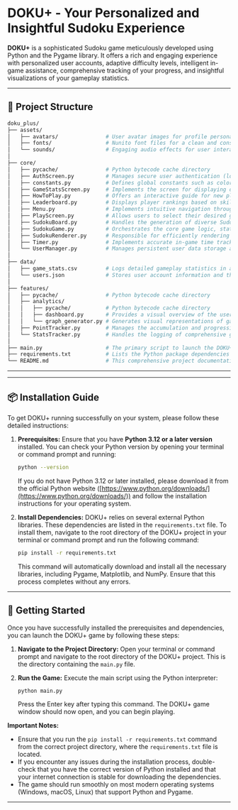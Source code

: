 # DOKU+ - Your Personalized and Insightful Sudoku Experience

**DOKU+** is a sophisticated Sudoku game meticulously developed using Python and the Pygame library. It offers a rich and engaging experience with personalized user accounts, adaptive difficulty levels, intelligent in-game assistance, comprehensive tracking of your progress, and insightful visualizations of your gameplay statistics.

---

## 📂 Project Structure

```bash
doku_plus/
├── assets/
│   ├── avatars/               # User avatar images for profile personalization (bear.png, black_dog.png, ...)
│   ├── fonts/                 # Nunito font files for a clean and consistent UI (nunito.ttf, nunito_bold.ttf, ...)
│   └── sounds/                # Engaging audio effects for user interactions and feedback (click.mp3, exit.mp3, ...)
│
├── core/
│   ├── pycache/               # Python bytecode cache directory
│   ├── AuthScreen.py          # Manages secure user authentication (login and registration)
│   ├── constants.py           # Defines global constants such as colors, fonts, and screen dimensions for consistent styling
│   ├── GameStatsScreen.py     # Implements the screen for displaying detailed game statistics with graphs
│   ├── HowToPlay.py           # Offers an interactive guide for new players
│   ├── Leaderboard.py         # Displays player rankings based on skill and progress
│   ├── Menu.py                # Implements intuitive navigation through the game's main options
│   ├── PlayScreen.py          # Allows users to select their desired game difficulty
│   ├── SudokuBoard.py         # Handles the generation of diverse Sudoku puzzles and their validation
│   ├── SudokuGame.py          # Orchestrates the core game logic, state management, and hint system
│   ├── SudokuRenderer.py      # Responsible for efficiently rendering the game board and UI elements
│   ├── Timer.py               # Implements accurate in-game time tracking with pause and resume
│   └── UserManager.py         # Manages persistent user data storage and retrieval using JSON
│
├── data/
│   ├── game_stats.csv         # Logs detailed gameplay statistics in a structured CSV format for analysis
│   └── users.json             # Stores user account information and their progress (levels, points)
│
├── features/
│   ├── pycache/               # Python bytecode cache directory
│   ├── analytics/
│   │   ├── pycache/           # Python bytecode cache directory
│   │   ├── dashboard.py       # Provides a visual overview of the user's game statistics and progress
│   │   └── graph_generator.py # Generates visual representations of gameplay statistics
│   ├── PointTracker.py        # Manages the accumulation and progression of user points and levels
│   └── StatsTracker.py        # Handles the logging of comprehensive gameplay statistics
│
├── main.py                    # The primary script to launch the DOKU+ application
├── requirements.txt           # Lists the Python package dependencies for the project
└── README.md                  # This comprehensive project documentation file
```

---
---

## 📦 Installation Guide

To get DOKU+ running successfully on your system, please follow these detailed instructions:

1.  **Prerequisites:** Ensure that you have **Python 3.12 or a later version** installed. You can check your Python version by opening your terminal or command prompt and running:
    ```bash
    python --version
    ```
    If you do not have Python 3.12 or later installed, please download it from the official Python website ([https://www.python.org/downloads/](https://www.python.org/downloads/)) and follow the installation instructions for your operating system.

2.  **Install Dependencies:** DOKU+ relies on several external Python libraries. These dependencies are listed in the `requirements.txt` file. To install them, navigate to the root directory of the DOKU+ project in your terminal or command prompt and run the following command:
    ```bash
    pip install -r requirements.txt
    ```
    This command will automatically download and install all the necessary libraries, including Pygame, Matplotlib, and NumPy. Ensure that this process completes without any errors.

---

## 🚀 Getting Started

Once you have successfully installed the prerequisites and dependencies, you can launch the DOKU+ game by following these steps:

1.  **Navigate to the Project Directory:** Open your terminal or command prompt and navigate to the root directory of the DOKU+ project. This is the directory containing the `main.py` file.

2.  **Run the Game:** Execute the main script using the Python interpreter:
    ```bash
    python main.py
    ```
    Press the Enter key after typing this command. The DOKU+ game window should now open, and you can begin playing.

**Important Notes:**

* Ensure that you run the `pip install -r requirements.txt` command from the correct project directory, where the `requirements.txt` file is located.
* If you encounter any issues during the installation process, double-check that you have the correct version of Python installed and that your internet connection is stable for downloading the dependencies.
* The game should run smoothly on most modern operating systems (Windows, macOS, Linux) that support Python and Pygame.

---
